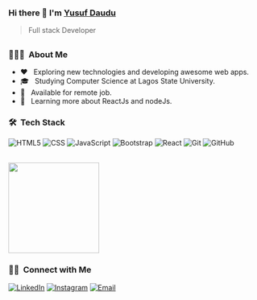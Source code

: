 ### Hi there 👋 I'm [Yusuf Daudu](https://github.com/dyCodes)
> Full stack Developer
<h2></h2> <!-- Line -->
<h3> 👨🏻‍💻 &nbsp;About Me </h3>

- ❤️ &nbsp; Exploring new technologies and developing awesome web apps.
- 🎓 &nbsp; Studying Computer Science at Lagos State University.
- 💼 &nbsp; Available for remote job.
- 🌱 &nbsp; Learning more about ReactJs and nodeJs.

<h3> 🛠 &nbsp;Tech Stack</h3>

  ![HTML5](https://img.shields.io/badge/-HTML5-333333?style=flat&logo=HTML5)
  ![CSS](https://img.shields.io/badge/-CSS-333333?style=flat&logo=CSS3&logoColor=1572B6)
  ![JavaScript](https://img.shields.io/badge/-JavaScript-333333?style=flat&logo=javascript)
  ![Bootstrap](https://img.shields.io/badge/-Bootstrap-333333?style=flat&logo=bootstrap&logoColor=563D7C)
  ![React](https://img.shields.io/badge/-React-333333?style=flat&logo=react)
  ![Git](https://img.shields.io/badge/-Git-333333?style=flat&logo=git)
  ![GitHub](https://img.shields.io/badge/-GitHub-333333?style=flat&logo=github)

<br/>

<a href="https://github.com/dyCodes">
  <img height="180em" src="https://github-readme-stats.vercel.app/api?username=dyCodes&theme=buefy&show_icons=true" />
<!--   <img height="180em" src="https://github-readme-stats.vercel.app/api/top-langs/?username=dyCodes&theme=buefy&layout=compact" /> -->
</a>

<h3> 🤝🏻 &nbsp;Connect with Me </h3>
<p align="left">
<!-- <a href="https://www.adityavsingh.com/"><img alt="Website" src="https://img.shields.io/badge/Website-www.adityavsingh.com-blue?style=flat-square&logo=google-chrome"></a> -->
<a href="https://www.linkedin.com/in/dycodes/"><img alt="LinkedIn" src="https://img.shields.io/badge/LinkedIn-Yusuf%20Daudu-blue?style=flat-square&logo=linkedin"></a>
<a href="https://www.instagram.com/dycodes/"><img alt="Instagram" src="https://img.shields.io/badge/Instagram-dyCodes-blue?style=flat-square&logo=instagram"></a>
<a href="mailto:yusufdaudu51@gmail.com"><img alt="Email" src="https://img.shields.io/badge/Email-yusufdaudu51@gmail.com-blue?style=flat-square&logo=gmail"></a>
</p>

<!-- ⭐️ From [dyCodes](https://github.com/dyCodes) -->

<!--
**dyCodes/dycodes** is a ✨ _special_ ✨ repository because its `README.md` (this file) appears on your GitHub profile.

